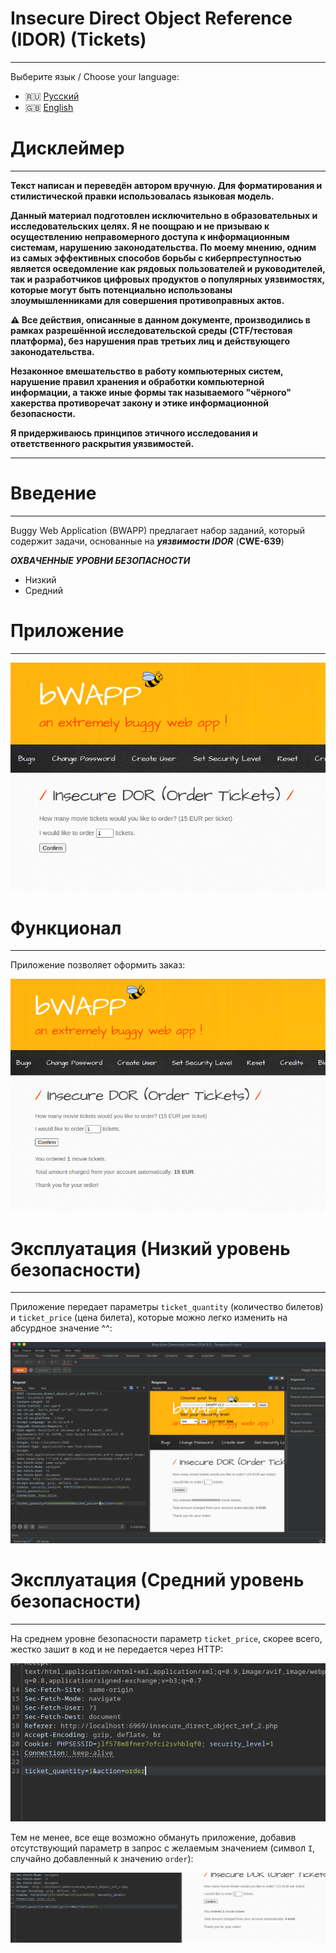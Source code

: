 # Insecure Direct Object Reference (IDOR) (Tickets)
---

Выберите язык / Choose your language:

- 🇷🇺 [Русский](WRITEUP.md)
- 🇬🇧 [English](WRITEUP.en.md)

# Дисклеймер
---

**Текст написан и переведён автором вручную. Для форматирования и стилистической правки использовалась языковая модель.**

**Данный материал подготовлен исключительно в образовательных и исследовательских целях. 
Я не поощраю и не призываю к осуществлению неправомерного доступа к информационным системам, нарушению законодательства. 
По моему мнению, одним из самых эффективных способов борьбы с киберпреступностью является осведомление как рядовых пользователей и руководителей, так и разработчиков цифровых продуктов о популярных уязвимостях, которые могут быть потенциально использованы злоумышленниками для совершения противоправных актов.**

**⚠️ Все действия, описанные в данном документе, производились в рамках разрешённой исследовательской среды (CTF/тестовая платформа), без нарушения прав третьих лиц и действующего законодательства.**

**Незаконное вмешательство в работу компьютерных систем, нарушение правил хранения и обработки компьютерной информации, а также иные формы так называемого "чёрного" хакерства противоречат закону и этике информационной безопасности.**

**Я придерживаюсь принципов этичного исследования и ответственного раскрытия уязвимостей.**

---

# Введение
---
Buggy Web Application (BWAPP) предлагает набор заданий, который содержит задачи, основанные на ***уязвимости IDOR*** (**CWE-639**)

***ОХВАЧЕННЫЕ УРОВНИ БЕЗОПАСНОСТИ***
- Низкий
- Средний

# Приложение
---

![Target](images/IdorTicketsTarget.png)

# Функционал
---

Приложение позволяет оформить заказ:

![Function](images/IdorTicketsFunction.png)

# Эксплуатация (Низкий уровень безопасности)
---

Приложение передает параметры `ticket_quantity` (количество билетов) и `ticket_price` (цена билета), которые можно легко изменить на абсурдное значение ^^:

![Success](images/IdorTicketsSuccess.png)

# Эксплуатация (Средний уровень безопасности)
---

На среднем уровне безопасности параметр `ticket_price`, скорее всего, жестко зашит в код и не передается через HTTP:

![Medium](images/IdorTicketsMedium.png)

Тем не менее, все еще возможно обмануть приложение, добавив отсутствующий параметр в запрос с желаемым значением (символ `I`, случайно добавленный к значению `order`):

![MedSuccess](images/IdorMediumSucess.png)